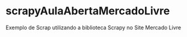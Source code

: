 # scrapyAulaAbertaMercadoLivre
Exemplo de Scrap utilizando a biblioteca Scrapy no Site Mercado Livre
